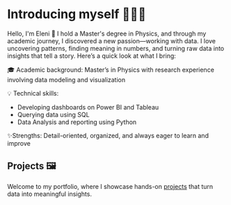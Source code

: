 # Introducing myself 👩🏻‍💼

Hello, I'm Eleni 👋 I hold a Master's degree in Physics, and through my academic journey, I discovered a new passion—working with data. I love uncovering patterns, finding meaning in numbers, and turning raw data into insights that tell a story. Here’s a quick look at what I bring:

🎓 Academic background: Master’s in Physics with research experience involving data modeling and visualization

💡 Technical skills: 
- Developing dashboards on Power BI and Tableau
- Querying data using SQL
- Data Analysis and reporting using Python

✨Strengths: Detail-oriented, organized, and always eager to learn and improve

## Projects 🖼
Welcome to my portfolio, where I showcase hands-on [projects](#-elenis-portfolio) that turn data into meaningful insights.
<!--
**EleniAndr/EleniAndr** is a ✨ _special_ ✨ repository because its `README.md` (this file) appears on your GitHub profile.

Here are some ideas to get you started:

- 🔭 I’m currently working on ...
- 🌱 I’m currently learning ...
- 👯 I’m looking to collaborate on ...
- 🤔 I’m looking for help with ...
- 💬 Ask me about ...
- 📫 How to reach me: ...
- 😄 Pronouns: ...
- ⚡ Fun fact: ...
-->
